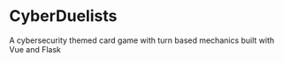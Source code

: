 # CyberDuelists
A cybersecurity themed card game with turn based mechanics built with Vue and Flask
